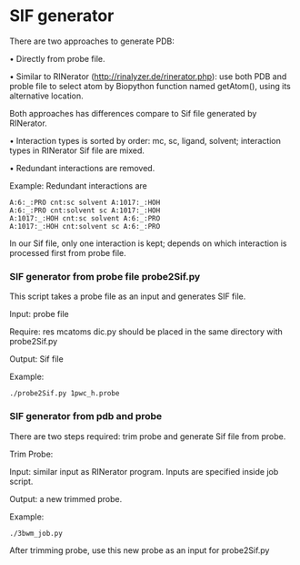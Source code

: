 # SIF generator
There are two approaches to generate PDB:

• Directly from probe file.

• Similar to RINerator (http://rinalyzer.de/rinerator.php): use both PDB and proble file to select atom by Biopython function named getAtom(), using its alternative location.

Both approaches has differences compare to Sif file generated by RINerator.

• Interaction types is sorted by order: mc, sc, ligand, solvent; interaction types in RINerator Sif file are mixed.

• Redundant interactions are removed.

Example: Redundant interactions are
```
A:6:_:PRO cnt:sc solvent A:1017:_:HOH
A:6:_:PRO cnt:solvent sc A:1017:_:HOH
A:1017:_:HOH cnt:sc solvent A:6:_:PRO
A:1017:_:HOH cnt:solvent sc A:6:_:PRO
```
In our Sif file, only one interaction is kept; depends on which interaction is processed first from probe file.

### SIF generator from probe file probe2Sif.py
This script takes a probe file as an input and generates SIF file.

Input: probe file

Require: res mcatoms dic.py should be placed in the same directory with probe2Sif.py

Output: Sif file

Example: 
```
./probe2Sif.py 1pwc_h.probe
```

### SIF generator from pdb and probe
There are two steps required: trim probe and generate Sif file from probe.

Trim Probe:

Input: similar input as RINerator program. Inputs are specified inside job script.

Output: a new trimmed probe.

Example: 
```
./3bwm_job.py
```
After trimming probe, use this new probe as an input for probe2Sif.py
